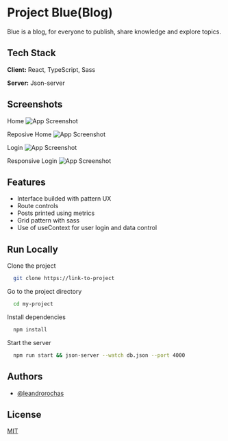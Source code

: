 # Project Blue(Blog)

Blue is a blog, for everyone to publish, share knowledge and explore topics.

## Tech Stack

**Client:** React, TypeScript, Sass

**Server:** Json-server

## Screenshots

Home
![App Screenshot](https://i.ibb.co/NnSh099/Screenshot-1.png)

Reposive Home
![App Screenshot](https://i.ibb.co/Vj2vW3Z/Screenshot-2.png)

Login
![App Screenshot](https://i.ibb.co/gDV29tF/login.png)

Responsive Login
![App Screenshot](https://i.ibb.co/NNs7pdK/responsive-Login.png)

## Features

- Interface builded with pattern UX
- Route controls
- Posts printed using metrics
- Grid pattern with sass
- Use of useContext for user login and data control

## Run Locally

Clone the project

```bash
  git clone https://link-to-project
```

Go to the project directory

```bash
  cd my-project
```

Install dependencies

```bash
  npm install
```

Start the server

```bash
  npm run start && json-server --watch db.json --port 4000

```

## Authors

- [@leandrorochas](https://www.github.com/leandrorochas)

## License

[MIT](https://choosealicense.com/licenses/mit/)
